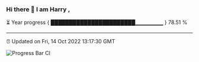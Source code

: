 ### Hi there 👋 I am Harry , 

⏳ Year progress { ███████████████████████▁▁▁▁▁▁▁ } 78.51 %

---

⏰ Updated on Fri, 14 Oct 2022 13:17:30 GMT

![Progress Bar CI](https://github.com/duykhang68/duykhang68/workflows/Progress%20Bar%20CI/badge.svg)
